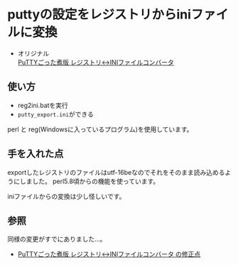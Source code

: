 ﻿
# puttyの設定をレジストリからiniファイルに変換

- オリジナル  
	[PuTTYごった煮版 レジストリ<->INIファイルコンバータ](http://yebisuya.dip.jp/yeblog/archives/a000456.html)

## 使い方

- reg2ini.batを実行
- `putty_export.ini`ができる

perl と reg(Windowsに入っているプログラム)を使用しています。

## 手を入れた点

exportしたレジストリのファイルはutf-16beなのでそれをそのまま読み込めるようにしました。
perl5.8頃からの機能を使っています。

iniファイルからの変換は少し怪しいです。

## 参照

同様の変更がすでにありました…。
- [PuTTYごった煮版 レジストリ<->INIファイルコンバータ の修正点](https://narazaka.net/o/konata/computing/puttyini.html)
